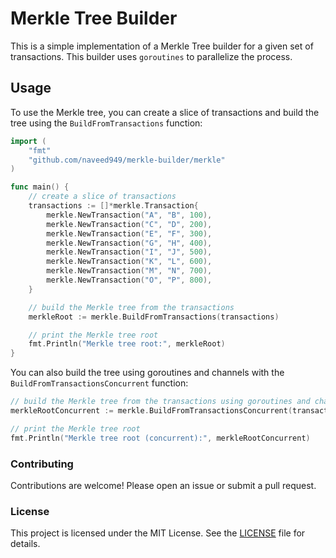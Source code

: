 # Merkle Tree Builder

This is a simple implementation of a Merkle Tree builder for a given set of transactions. This builder uses `goroutines` to parallelize the process.
## Usage
To use the Merkle tree, you can create a slice of transactions and build the tree using the `BuildFromTransactions` function:
```go
import (
    "fmt"
    "github.com/naveed949/merkle-builder/merkle"
)

func main() {
    // create a slice of transactions
    transactions := []*merkle.Transaction{
        merkle.NewTransaction("A", "B", 100),
        merkle.NewTransaction("C", "D", 200),
        merkle.NewTransaction("E", "F", 300),
        merkle.NewTransaction("G", "H", 400),
        merkle.NewTransaction("I", "J", 500),
        merkle.NewTransaction("K", "L", 600),
        merkle.NewTransaction("M", "N", 700),
        merkle.NewTransaction("O", "P", 800),
    }

    // build the Merkle tree from the transactions
    merkleRoot := merkle.BuildFromTransactions(transactions)

    // print the Merkle tree root
    fmt.Println("Merkle tree root:", merkleRoot)
}
```
You can also build the tree using goroutines and channels with the `BuildFromTransactionsConcurrent` function:
```go
// build the Merkle tree from the transactions using goroutines and channels
merkleRootConcurrent := merkle.BuildFromTransactionsConcurrent(transactions)

// print the Merkle tree root
fmt.Println("Merkle tree root (concurrent):", merkleRootConcurrent)
```

### Contributing
Contributions are welcome! Please open an issue or submit a pull request.

### License
This project is licensed under the MIT License. See the [LICENSE](LICENSE) file for details.
